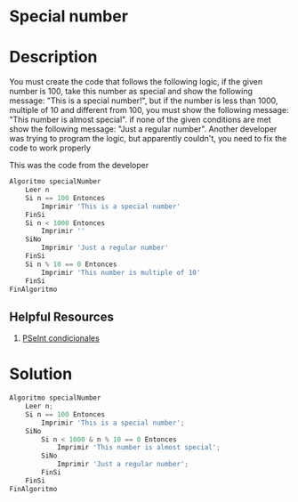 # Special number

# Description

You must create the code that follows the following logic, if the given number is 100, take this number as special and show the following message: "This is a special number!", but if the number is less than 1000, multiple of 10 and different from 100, you must show the following message: "This number is almost special". if none of the given conditions are met show the following message: "Just a regular number". Another developer was trying to program the logic, but apparently couldn't, you need to fix the code to work properly

This was the code from the developer

```python
Algoritmo specialNumber
	Leer n
	Si n == 100 Entonces
		Imprimir 'This is a special number'
	FinSi
	Si n < 1000 Entonces
		Imprimir ''
	SiNo
		Imprimir 'Just a regular number'
	FinSi
	Si n % 10 == 0 Entonces
		Imprimir 'This number is multiple of 10'
	FinSi
FinAlgoritmo
```

## Helpful Resources

1. [PSeInt condicionales](https://es.slideshare.net/carloslibros/pseint-condicionalespptx)

# Solution
```python
Algoritmo specialNumber
	Leer n;
	Si n == 100 Entonces
		Imprimir 'This is a special number';
	SiNo
		Si n < 1000 & n % 10 == 0 Entonces
			Imprimir 'This number is almost special';
		SiNo
			Imprimir 'Just a regular number';
		FinSi
	FinSi
FinAlgoritmo
```